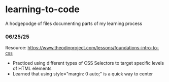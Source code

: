 # learning-to-code
A hodgepodge of files documenting parts of my learning process

### 06/25/25
Resource: https://www.theodinproject.com/lessons/foundations-intro-to-css

- Practiced using different types of CSS Selectors to target specific levels of HTML elements
- Learned that using style="margin: 0 auto;" is a quick way to center <div>
